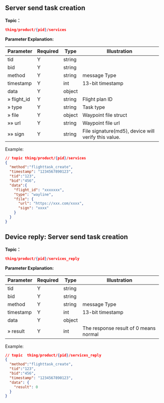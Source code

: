 ## Server send task creation

**Topic：**
```json
thing/product/{pid}/services
```

**Parameter Explanation:**

| Parameter                     | Required | Type   | Illustration                             |
| ---------------------------------- | ---- | ------ | ---------------------------------- |
| tid                                | Y   | string |                                    |
| bid                                | Y   | string |                                    |
| method                             | Y   | string | message Type                        |
| timestamp                          | Y   | int    | 13-bit timestamp                         |
| data                               | Y   | object |                            |
| » flight_id                      | Y   | string| Flight plan ID                |
| » type | Y   | string| Task type              |
| » file| Y   | object| Waypoint file struct               |
| »» url| Y   | string| Waypoint file url              |
| »» sign| Y   | string| File signature(md5), device will verify this value.             |

Example:
```json
// topic thing/product/{pid}/services
{
  "method":"flighttask_create",
  "timestamp": "1234567890123",
  "tid":"123",
  "bid":"456",
  "data":{
    "flight_id": "xxxxxxx",
    "type": "wayline",
    "file": {
      "url": "https://xxx.com/xxxx",
      "sign": "xxxx"
    }
  }
}
```

## Device reply: Server send task creation
**Topic：**

```json
thing/product/{pid}/services_reply
```

**Parameter Explanation:**

| Parameter                     | Required | Type   | Illustration                             |
| ---------------------------------- | ---- | ------ | ---------------------------------- |
| tid                                | Y   | string |                                    |
| bid                                | Y   | string |                                    |
| method                             | Y   | string | message Type                        |
| timestamp                          | Y   | int    | 13-bit timestamp                         |
| data                               | Y   | object |                            |
| » result                      | Y   | int    | The response result of 0 means normal               |

Example:
```json
// topic  thing/product/{pid}/services_reply
{
  "method":"flighttask_create",
  "tid":"123",
  "bid":"456",
  "timestamp": "1234567890123",
  "data": {
    "result": 0
  }
}
```